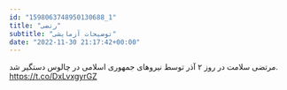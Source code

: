 ```yaml
---
id: "1598063748950130688_1"
title: "رتضی"
subtitle: "توضیحات آزمایشی"
date: "2022-11-30 21:17:42+00:00"
---
```

مرتضی سلامت در روز ۲ آذر توسط نیرو‌های جمهوری اسلامی در چالوس دستگیر شد. https://t.co/DxLvxgyrGZ
